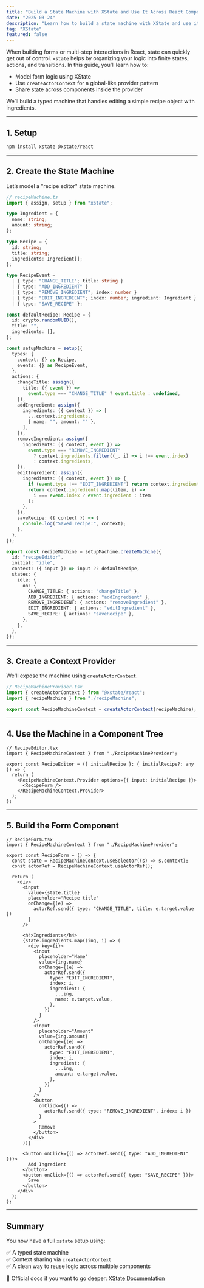 ```yaml
---
title: "Build a State Machine with XState and Use It Across React Components (TypeScript)"
date: "2025-03-24"
description: "Learn how to build a state machine with XState and use it across React components in TypeScript."
tag: "XState"
featured: false
---
```


When building forms or multi-step interactions in React, state can quickly get out of control. `xstate` helps by organizing your logic into finite states, actions, and transitions. In this guide, you’ll learn how to:

- Model form logic using XState
- Use `createActorContext` for a global-like provider pattern
- Share state across components inside the provider

We’ll build a typed machine that handles editing a simple recipe object with ingredients.

---

## 1. Setup

```bash
npm install xstate @xstate/react
```

---

## 2. Create the State Machine

Let’s model a "recipe editor" state machine.

```ts
// recipeMachine.ts
import { assign, setup } from "xstate";

type Ingredient = {
  name: string;
  amount: string;
};

type Recipe = {
  id: string;
  title: string;
  ingredients: Ingredient[];
};

type RecipeEvent =
  | { type: "CHANGE_TITLE"; title: string }
  | { type: "ADD_INGREDIENT" }
  | { type: "REMOVE_INGREDIENT"; index: number }
  | { type: "EDIT_INGREDIENT"; index: number; ingredient: Ingredient }
  | { type: "SAVE_RECIPE" };

const defaultRecipe: Recipe = {
  id: crypto.randomUUID(),
  title: "",
  ingredients: [],
};

const setupMachine = setup({
  types: {
    context: {} as Recipe,
    events: {} as RecipeEvent,
  },
  actions: {
    changeTitle: assign({
      title: ({ event }) =>
        event.type === "CHANGE_TITLE" ? event.title : undefined,
    }),
    addIngredient: assign({
      ingredients: ({ context }) => [
        ...context.ingredients,
        { name: "", amount: "" },
      ],
    }),
    removeIngredient: assign({
      ingredients: ({ context, event }) =>
        event.type === "REMOVE_INGREDIENT"
          ? context.ingredients.filter((_, i) => i !== event.index)
          : context.ingredients,
    }),
    editIngredient: assign({
      ingredients: ({ context, event }) => {
        if (event.type !== "EDIT_INGREDIENT") return context.ingredients;
        return context.ingredients.map((item, i) =>
          i === event.index ? event.ingredient : item
        );
      },
    }),
    saveRecipe: ({ context }) => {
      console.log("Saved recipe:", context);
    },
  },
});

export const recipeMachine = setupMachine.createMachine({
  id: "recipeEditor",
  initial: "idle",
  context: ({ input }) => input ?? defaultRecipe,
  states: {
    idle: {
      on: {
        CHANGE_TITLE: { actions: "changeTitle" },
        ADD_INGREDIENT: { actions: "addIngredient" },
        REMOVE_INGREDIENT: { actions: "removeIngredient" },
        EDIT_INGREDIENT: { actions: "editIngredient" },
        SAVE_RECIPE: { actions: "saveRecipe" },
      },
    },
  },
});
```

---

## 3. Create a Context Provider

We'll expose the machine using `createActorContext`.

```ts
// RecipeMachineProvider.tsx
import { createActorContext } from "@xstate/react";
import { recipeMachine } from "./recipeMachine";

export const RecipeMachineContext = createActorContext(recipeMachine);
```

---

## 4. Use the Machine in a Component Tree

```tsx
// RecipeEditor.tsx
import { RecipeMachineContext } from "./RecipeMachineProvider";

export const RecipeEditor = ({ initialRecipe }: { initialRecipe?: any }) => {
  return (
    <RecipeMachineContext.Provider options={{ input: initialRecipe }}>
      <RecipeForm />
    </RecipeMachineContext.Provider>
  );
};
```

---

## 5. Build the Form Component

```tsx
// RecipeForm.tsx
import { RecipeMachineContext } from "./RecipeMachineProvider";

export const RecipeForm = () => {
  const state = RecipeMachineContext.useSelector((s) => s.context);
  const actorRef = RecipeMachineContext.useActorRef();

  return (
    <div>
      <input
        value={state.title}
        placeholder="Recipe title"
        onChange={(e) =>
          actorRef.send({ type: "CHANGE_TITLE", title: e.target.value })
        }
      />

      <h4>Ingredients</h4>
      {state.ingredients.map((ing, i) => (
        <div key={i}>
          <input
            placeholder="Name"
            value={ing.name}
            onChange={(e) =>
              actorRef.send({
                type: "EDIT_INGREDIENT",
                index: i,
                ingredient: {
                  ...ing,
                  name: e.target.value,
                },
              })
            }
          />
          <input
            placeholder="Amount"
            value={ing.amount}
            onChange={(e) =>
              actorRef.send({
                type: "EDIT_INGREDIENT",
                index: i,
                ingredient: {
                  ...ing,
                  amount: e.target.value,
                },
              })
            }
          />
          <button
            onClick={() =>
              actorRef.send({ type: "REMOVE_INGREDIENT", index: i })
            }
          >
            Remove
          </button>
        </div>
      ))}

      <button onClick={() => actorRef.send({ type: "ADD_INGREDIENT" })}>
        Add Ingredient
      </button>
      <button onClick={() => actorRef.send({ type: "SAVE_RECIPE" })}>
        Save
      </button>
    </div>
  );
};
```

---

## Summary

You now have a full `xstate` setup using:

✅ A typed state machine  
✅ Context sharing via `createActorContext`  
✅ A clean way to reuse logic across multiple components

🔗 Official docs if you want to go deeper: [XState Documentation](https://xstate.js.org/docs/)
